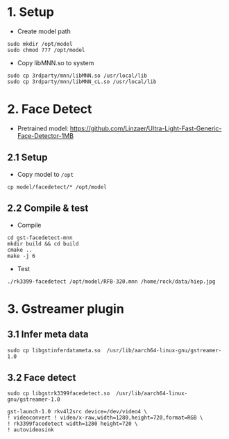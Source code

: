# 1. Setup
- Create model path
```
sudo mkdir /opt/model
sudo chmod 777 /opt/model
```
- Copy libMNN.so to system
```
sudo cp 3rdparty/mnn/libMNN.so /usr/local/lib
sudo cp 3rdparty/mnn/libMNN_cL.so /usr/local/lib
```

# 2. Face Detect
- Pretrained model: https://github.com/Linzaer/Ultra-Light-Fast-Generic-Face-Detector-1MB

## 2.1 Setup
- Copy model to `/opt`
```
cp model/facedetect/* /opt/model
```

## 2.2 Compile & test
- Compile
```
cd gst-facedetect-mnn
mkdir build && cd build
cmake ..
make -j 6
```
- Test
```
./rk3399-facedetect /opt/model/RFB-320.mnn /home/rock/data/hiep.jpg
```

# 3. Gstreamer plugin
## 3.1 Infer meta data
```
sudo cp libgstinferdatameta.so  /usr/lib/aarch64-linux-gnu/gstreamer-1.0
```

## 3.2 Face detect
```
sudo cp libgstrk3399facedetect.so  /usr/lib/aarch64-linux-gnu/gstreamer-1.0

gst-launch-1.0 rkv4l2src device=/dev/video4 \
! videoconvert ! video/x-raw,width=1280,height=720,format=RGB \
! rk3399facedetect width=1280 height=720 \
! autovideosink
```